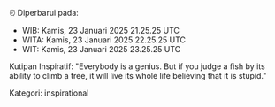 ⏰ Diperbarui pada:
- WIB: Kamis, 23 Januari 2025 21.25.25 UTC
- WITA: Kamis, 23 Januari 2025 22.25.25 UTC
- WIT: Kamis, 23 Januari 2025 23.25.25 UTC

Kutipan Inspiratif:
"Everybody is a genius. But if you judge a fish by its ability to climb a tree, it will live its whole life believing that it is stupid."


Kategori: inspirational

